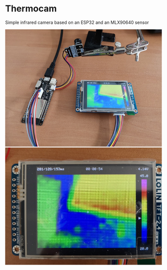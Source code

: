 # Thermocam

Simple infrared camera based on an ESP32 and an MLX90640 sensor

![System](doc/system.jpg)
![Screen](doc/screen.jpg)